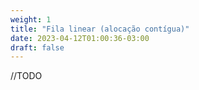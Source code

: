 ```yaml
---
weight: 1
title: "Fila linear (alocação contígua)"
date: 2023-04-12T01:00:36-03:00
draft: false
---
```


//TODO